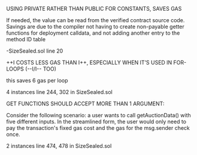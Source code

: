  USING PRIVATE RATHER THAN PUBLIC FOR CONSTANTS, SAVES GAS

If needed, the value can be read from the verified contract source code. Savings are due to the compiler not having to create non-payable getter functions for deployment calldata, and not adding another entry to the method ID table


-SizeSealed.sol line 20


++I COSTS LESS GAS THAN I++, ESPECIALLY WHEN IT’S USED IN FOR-LOOPS (--I/I-- TOO)

this saves 6 gas per loop

4 instances
line 244, 302 in SizeSealed.sol

GET FUNCTIONS SHOULD ACCEPT MORE THAN 1 ARGUMENT:

Consider the following scenario: a user wants to call getAuctionData() with five different inputs. In the streamlined form, the user would only need to pay the transaction's fixed gas cost and the gas for the msg.sender check once.

2 instances
line 474, 478 in SizeSealed.sol
